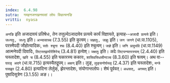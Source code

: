 ```yaml
---
index:  6.4.98
sutra:  गमहनजनखनघसां लोपः क्ङित्यनङि
vritti:  nyasa
---
```


`अनङि` इति अजादावयं प्रतिषेधः, तेन तत्तुल्येऽजादावेव प्रत्यये कार्यं विज्ञायते, इत्याह--`अजादौ प्रत्यये` इति। `जध्नतुः, जध्नुः` इति। `अभ्यासाच्च` (7.3.55) इति कुत्वम्। `जज्ञतुः, जज्ञुः` इति। `जन जनने` (धा.पा.1105), परस्मैपदी जौहोत्यादिकः, `स्तोः श्चुना श्चः` (8.4.40) इति श्चुत्वम्। `जज्ञे` इति। `जनि प्रादुर्भावे` (धा.पा.1149) आत्मनेपदी दिवादिः, `लिटस्तझयोरेशिरेच्` (3.4.81) इत्येश्। `जक्षतुः` इति। अदेः `लिट्यन्यतरस्याम्` (2.4.40) इति घस्लादेशः, `खरि च` (8.4.55) इति घकारस्य ककारः, `शासिवसिधसीनाञ्च` (8.3.60) इति षत्वम्। अथ वा--`घरलृ अदने` (धा.पा.715) इत्यस्यैतद्रूपम्। `अक्षन्` इति। लुङ्, `लुङ्सनोर्घस्लृ` (2.4.37) इति घस्लादेशः, `मन्त्रे घसह्वर` (2.4.80) इत्यादिना लेर्लुक्, झेरन्तादेशः, संयोगान्तलोपः। शेषं पूर्ववत्। `अधसत्, अगमत्` इति। पुषादिसूत्रेण (3.1.55) अङ।।


